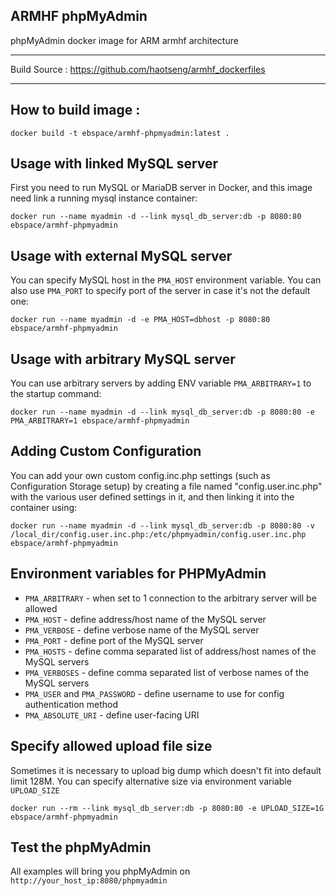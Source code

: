 ## ARMHF phpMyAdmin

phpMyAdmin docker image for ARM armhf architecture

---

Build Source :
https://github.com/haotseng/armhf_dockerfiles

---

## How to build image :

    docker build -t ebspace/armhf-phpmyadmin:latest .


## Usage with linked MySQL server

First you need to run MySQL or MariaDB server in Docker, and this image need
link a running mysql instance container:

```
docker run --name myadmin -d --link mysql_db_server:db -p 8080:80 ebspace/armhf-phpmyadmin
```

## Usage with external MySQL server

You can specify MySQL host in the `PMA_HOST` environment variable. You can also
use `PMA_PORT` to specify port of the server in case it's not the default one:

```
docker run --name myadmin -d -e PMA_HOST=dbhost -p 8080:80 ebspace/armhf-phpmyadmin
```

## Usage with arbitrary MySQL server

You can use arbitrary servers by adding ENV variable `PMA_ARBITRARY=1` to the startup command:

```
docker run --name myadmin -d --link mysql_db_server:db -p 8080:80 -e PMA_ARBITRARY=1 ebspace/armhf-phpmyadmin
```


## Adding Custom Configuration

You can add your own custom config.inc.php settings (such as Configuration Storage setup) 
by creating a file named "config.user.inc.php" with the various user defined settings
in it, and then linking it into the container using:

``` 
docker run --name myadmin -d --link mysql_db_server:db -p 8080:80 -v /local_dir/config.user.inc.php:/etc/phpmyadmin/config.user.inc.php ebspace/armhf-phpmyadmin
```

## Environment variables for PHPMyAdmin

* ``PMA_ARBITRARY`` - when set to 1 connection to the arbitrary server will be allowed
* ``PMA_HOST`` - define address/host name of the MySQL server
* ``PMA_VERBOSE`` - define verbose name of the MySQL server
* ``PMA_PORT`` - define port of the MySQL server
* ``PMA_HOSTS`` - define comma separated list of address/host names of the MySQL servers
* ``PMA_VERBOSES`` - define comma separated list of verbose names of the MySQL servers
* ``PMA_USER`` and ``PMA_PASSWORD`` - define username to use for config authentication method
* ``PMA_ABSOLUTE_URI`` - define user-facing URI



## Specify allowed upload file size

Sometimes it is necessary to upload big dump which doesn't fit into default limit 128M. You can specify alternative size via environment variable ``UPLOAD_SIZE``

```
docker run --rm --link mysql_db_server:db -p 8080:80 -e UPLOAD_SIZE=1G ebspace/armhf-phpmyadmin
```


## Test the phpMyAdmin

All examples will bring you phpMyAdmin on `http://your_host_ip:8080/phpmyadmin`



